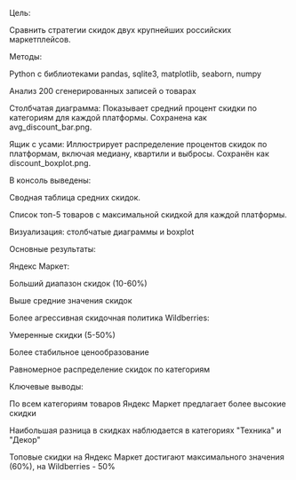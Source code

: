 Цель:

Сравнить стратегии скидок двух крупнейших российских маркетплейсов.

Методы:

Python с библиотеками pandas, sqlite3, matplotlib, seaborn, numpy

Анализ 200 сгенерированных записей о товарах

Столбчатая диаграмма: Показывает средний процент скидки по категориям для каждой платформы. Сохранена как avg_discount_bar.png.

Ящик с усами: Иллюстрирует распределение процентов скидок по платформам, включая медиану, квартили и выбросы. Сохранён как discount_boxplot.png.

В консоль выведены:

Сводная таблица средних скидок.

Список топ-5 товаров с максимальной скидкой для каждой платформы.

Визуализация: столбчатые диаграммы и boxplot

Основные результаты:

Яндекс Маркет:

Больший диапазон скидок (10-60%)

Выше средние значения скидок

Более агрессивная скидочная политика
Wildberries:

Умеренные скидки (5-50%)

Более стабильное ценообразование

Равномерное распределение скидок по категориям

Ключевые выводы:

По всем категориям товаров Яндекс Маркет предлагает более высокие скидки

Наибольшая разница в скидках наблюдается в категориях "Техника" и "Декор"

Топовые скидки на Яндекс Маркет достигают максимального значения (60%), на Wildberries - 50%
